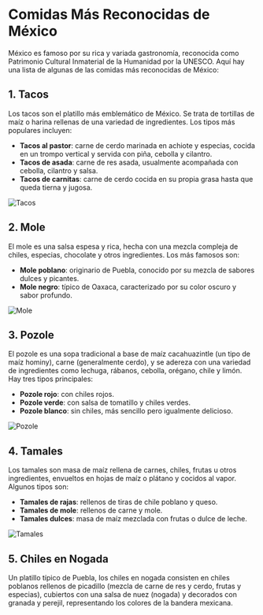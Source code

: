 # Comidas Más Reconocidas de México

México es famoso por su rica y variada gastronomía, reconocida como Patrimonio Cultural Inmaterial de la Humanidad por la UNESCO. Aquí hay una lista de algunas de las comidas más reconocidas de México:

## 1. Tacos
Los tacos son el platillo más emblemático de México. Se trata de tortillas de maíz o harina rellenas de una variedad de ingredientes. Los tipos más populares incluyen:
- **Tacos al pastor**: carne de cerdo marinada en achiote y especias, cocida en un trompo vertical y servida con piña, cebolla y cilantro.
- **Tacos de asada**: carne de res asada, usualmente acompañada con cebolla, cilantro y salsa.
- **Tacos de carnitas**: carne de cerdo cocida en su propia grasa hasta que queda tierna y jugosa.

![Tacos](https://backyardtaco.com/wp-content/uploads/2023/04/BackyardTaco_Are-Tacos-Mexican_Featured.jpg "Tacos")

## 2. Mole
El mole es una salsa espesa y rica, hecha con una mezcla compleja de chiles, especias, chocolate y otros ingredientes. Los más famosos son:
- **Mole poblano**: originario de Puebla, conocido por su mezcla de sabores dulces y picantes.
- **Mole negro**: típico de Oaxaca, caracterizado por su color oscuro y sabor profundo.

![](https://assets.tmecosys.com/image/upload/t_web767x639/img/recipe/ras/Assets/76245CFF-9CA1-49B7-844C-2776FAA5A1A0/Derivates/EB37A5A4-FBCB-45C7-B8A2-7E87667439A8.jpg "Mole")

## 3. Pozole
El pozole es una sopa tradicional a base de maíz cacahuazintle (un tipo de maíz hominy), carne (generalmente cerdo), y se adereza con una variedad de ingredientes como lechuga, rábanos, cebolla, orégano, chile y limón. Hay tres tipos principales:
- **Pozole rojo**: con chiles rojos.
- **Pozole verde**: con salsa de tomatillo y chiles verdes.
- **Pozole blanco**: sin chiles, más sencillo pero igualmente delicioso.

![](https://cdn.nutritionstudies.org/wp-content/uploads/2023/10/red-posole-with-mushroom-1024x683.jpg "Pozole")

## 4. Tamales
Los tamales son masa de maíz rellena de carnes, chiles, frutas u otros ingredientes, envueltos en hojas de maíz o plátano y cocidos al vapor. Algunos tipos son:
- **Tamales de rajas**: rellenos de tiras de chile poblano y queso.
- **Tamales de mole**: rellenos de carne y mole.
- **Tamales dulces**: masa de maíz mezclada con frutas o dulce de leche.

![](https://cdn.aarp.net/content/dam/aarp/food/recipes/2017/12/1140-tamales-stack-food-gods-esp.jpg "Tamales")

## 5. Chiles en Nogada
Un platillo típico de Puebla, los chiles en nogada consisten en chiles poblanos rellenos de picadillo (mezcla de carne de res y cerdo, frutas y especias), cubiertos con una salsa de nuez (nogada) y decorados con granada y perejil, representando los colores de la bandera mexicana.
